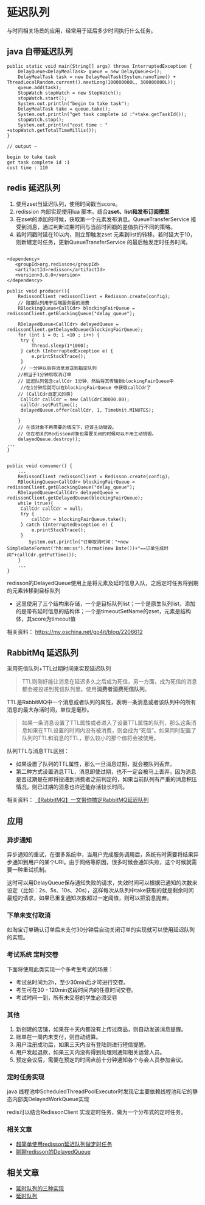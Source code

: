 # 延迟队列

与时间相关场景的应用，经常用于延后多少时间执行什么任务。

## java 自带延迟队列

```
public static void main(String[] args) throws InterruptedException {
    DelayQueue<DelayMealTask> queue = new DelayQueue<>();
    DelayMealTask task = new DelayMealTask(System.nanoTime() + ThreadLocalRandom.current().nextLong(100000000L, 300000000L));
    queue.add(task);
    StopWatch stopWatch = new StopWatch();
    stopWatch.start();
    System.out.println("begin to take task");
    DelayMealTask take = queue.take();
    System.out.println("get task complete id :"+take.getTaskId());
    stopWatch.stop();
    System.out.println("cost time : " +stopWatch.getTotalTimeMillis());
}

// output ~

begin to take task
get task complete id :1
cost time : 110
```


## redis 延迟队列

1. 使用zset当延迟队列，使用时间戳当score。
2. redission 内部实现使用lua 脚本。结合**zset、list和发布订阅模型**
3. 在zset的添加的时候，获取第一个元素发布消息。QueueTransferService 接受到消息，通过判断过期时间与当前时间戳的差值执行不同的策略。
4. 若时间戳时延在10以内，则立即触发zset 元素到list的转移。若时延大于10，则新建定时任务，更新QueueTransferService 的最后触发定时任务时间。
```

<dependency>
   <groupId>org.redisson</groupId>
   <artifactId>redisson</artifactId>
   <version>3.8.0</version>
</dependency> 

public void producer(){
    RedissonClient redissonClient = Redisson.create(config);
    // 阻塞队列用于后端服务器的消费
    RBlockingQueue<CallCdr> blockingFairQueue = redissonClient.getBlockingQueue("delay_queue");
    
    RDelayedQueue<CallCdr> delayedQueue = redissonClient.getDelayedQueue(blockingFairQueue);
    for (int i = 0; i <10 ; i++) {
     try {
         Thread.sleep(1*1000);
     } catch (InterruptedException e) {
         e.printStackTrace();
     }
     // 一分钟以后将消息发送到指定队列
    //相当于1分钟后取消订单
    // 延迟队列包含callCdr 1分钟，然后将其传输到blockingFairQueue中
     //在1分钟后就可以在blockingFairQueue 中获取callCdr了 
    // (CallCdr自定义的类)
     CallCdr callCdr = new CallCdr(30000.00);
     callCdr.setPutTime();
     delayedQueue.offer(callCdr, 1, TimeUnit.MINUTES);
    
    }
    // 在该对象不再需要的情况下，应该主动销毁。
    // 仅在相关的Redisson对象也需要关闭的时候可以不用主动销毁。
    delayedQueue.destroy();
...
}


public void comsumer() {
    ...
    RedissonClient redissonClient = Redisson.create(config);
    RBlockingQueue<CallCdr> blockingFairQueue = redissonClient.getBlockingQueue("delay_queue");
    RDelayedQueue<CallCdr> delayedQueue = redissonClient.getDelayedQueue(blockingFairQueue);
    while (true){
     CallCdr callCdr = null;
     try {
         callCdr = blockingFairQueue.take();
     } catch (InterruptedException e) {
         e.printStackTrace();
     }
        System.out.println("订单取消时间："+new SimpleDateFormat("hh:mm:ss").format(new Date())+"==订单生成时间"+callCdr.getPutTime());
    }
    ...
}
```



redisson的DelayedQueue使用上是将元素及延时信息入队，之后定时任务将到期的元素转移到目标队列
- 这里使用了三个结构来存储，一个是目标队列list；一个是原生队列list，添加的是带有延时信息的结构体；一个是timeoutSetName的zset，元素是结构体，其score为timeout值

相关资料： https://my.oschina.net/go4it/blog/2206612

## RabbitMq 延迟队列

采用死信队列+TTL过期时间来实现延迟队列
> TTL则刚好能让消息在延迟多久之后成为死信，另一方面，成为死信的消息都会被投递到死信队列里。使用**消费者消费死信队列**。

TTL是RabbitMQ中一个消息或者队列的属性，表明一条消息或者该队列中的所有消息的最大存活时间，单位是毫秒。
> 如果一条消息设置了TTL属性或者进入了设置TTL属性的队列，那么这条消息如果在TTL设置的时间内没有被消费，则会成为“死信”。如果同时配置了队列的TTL和消息的TTL，那么较小的那个值将会被使用。

队列TTL与消息TTL区别：
- 如果设置了队列的TTL属性，那么一旦消息过期，就会被队列丢弃。
- 第二种方式设置消息TTL，消息即使过期，也不一定会被马上丢弃，因为消息是否过期是在即将投递到消费者之前判定的，如果当前队列有严重的消息积压情况，则已过期的消息也许还能存活较长时间。

相关资料： [【RabbitMQ】一文带你搞定RabbitMQ延迟队列](https://www.cnblogs.com/mfrank/p/11260355.html)

## 应用
### 异步通知
异步通知的重试，在很多系统中，当用户完成服务调用后，系统有时需要将结果异步通知到用户的某个URI。由于网络等原因，很多时候会通知失败，这个时候就需要一种重试机制。

这时可以用DelayQueue保存通知失败的请求，失效时间可以根据已通知的次数来设定（比如：2s、5s、10s、20s），这样每次从队列中take获取的就是剩余时间最短的请求，如果已重复通知次数超过一定阈值，则可以把消息抛弃。

### 下单未支付取消
如淘宝订单确认订单后未支付30分钟后自动关闭订单的实现就可以使用延迟队列的实现。


### 考试系统 定时交卷
下面将使用此类实现一个多考生考试的场景：

- 考试总时间为2h，至少30min后才可进行交卷。
- 考生可在30 - 120min这段时间内的任意时间交卷。
- 考试时间一到，所有未交卷的学生必须交卷


### 其他
1. 新创建的店铺，如果在十天内都没有上传过商品，则自动发送消息提醒。
2. 账单在一周内未支付，则自动结算。
3. 用户注册成功后，如果三天内没有登陆则进行短信提醒。
4. 用户发起退款，如果三天内没有得到处理则通知相关运营人员。
5. 预定会议后，需要在预定的时间点前十分钟通知各个与会人员参加会议。

### 定时任务实现
java 线程池中ScheduledThreadPoolExecutor时发现它主要依赖线程池和它的静态内部类DelayedWorkQueue实现

redis可以结合RedissonClient 实现定时任务，做为一个分布式的定时任务。

### 相关文章
- [超简单使用redisson延迟队列做定时任务](https://zhuanlan.zhihu.com/p/107624995)
- [聊聊redisson的DelayedQueue](https://blog.csdn.net/weixin_34392435/article/details/87993708)

## 相关文章 
- [延时队列的三种实现](https://blog.csdn.net/zsj777/article/details/82468212)
- [延时队列](https://zhuanlan.zhihu.com/p/87113913)